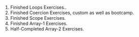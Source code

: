 1. Finished Loops Exercises..
2. Finished Coercion Exercises, custom as well as bootcamp.
3. Finished Scope Exercises.
4. Finished Array-1 Exercises.
5. Half-Completed Array-2 Exercises.
